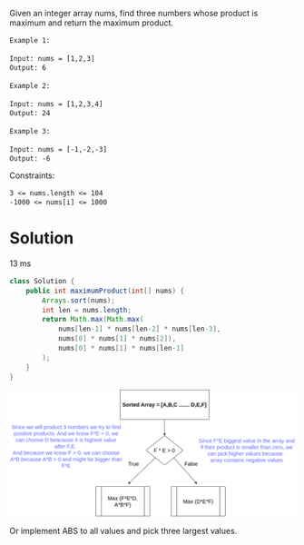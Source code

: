 Given an integer array nums, find three numbers whose product is maximum and return the maximum product.

 

    Example 1:

    Input: nums = [1,2,3]
    Output: 6

    Example 2:

    Input: nums = [1,2,3,4]
    Output: 24

    Example 3:

    Input: nums = [-1,-2,-3]
    Output: -6

 

Constraints:

    3 <= nums.length <= 104
    -1000 <= nums[i] <= 1000

# Solution

13 ms

```java
class Solution {
    public int maximumProduct(int[] nums) {
        Arrays.sort(nums);
        int len = nums.length;
        return Math.max(Math.max(
            nums[len-1] * nums[len-2] * nums[len-3],
            nums[0] * nums[1] * nums[2]),
            nums[0] * nums[1] * nums[len-1]
        );
    }
}
```

![img](a.png)

Or implement ABS to all values and pick three largest values.
